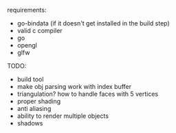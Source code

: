 requirements:

- go-bindata (if it doesn't get installed in the build step)
- valid c compiler
- go
- opengl
- glfw

TODO:

- build tool
- make obj parsing work with index buffer
- triangulation? how to handle faces with 5 vertices
- proper shading
- anti aliasing
- ability to render multiple objects
- shadows
